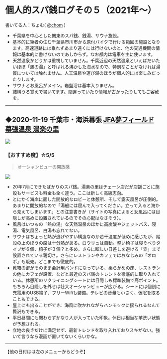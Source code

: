 # 個人的スパ銭ログその５（2021年～）

書いてる人：ちょむ( [@chom](https://twitter.com/chom) )

- 千葉県を中心とした関東のスパ銭、銭湯、サウナ施設。
- 基本的に筆者の住む千葉県市川市から原付バイクで行ける範囲の施設となります。高速道路には乗れずあまり遠くには行けないのと、他の交通機関の情報は基本的に書けないのであしからず。なお都内は電車を主に使います。
- 天然温泉かどうかは重視していません。千葉近辺の天然温泉といえばだいたいほぼ「熱の湯」と呼ばれる沸かした海水なので、特別なことがなければ湯質については触れません。人工温泉や運び湯のほうが個人的には楽しみだったりします。
- サウナとお風呂がメイン。岩盤浴は基本入りません。
- 結構うろ覚えで書いてます。間違っていたり情報が古かったりしてもご容赦を。

---
## ◆2020-11-19 千葉市・海浜幕張 [JFA夢フィールド 幕張温泉 湯楽の里](https://www.yurakirari.com/makuhari/)
![](https://pbs.twimg.com/media/EsN5fTDUYAEgB2A?format=jpg&name=large)

### 【おすすめ度】☆5/5

> オーシャンビューの開放感

![](https://pbs.twimg.com/media/EsN6SnxVkAAAtE1?format=jpg&name=large)

- 20年7月にできたばかりのスパ銭。湯楽の里はチェーン店だが店舗ごとに施設もサービスも料金も全く違う。ここは新しく高級志向。
- とにかく海岸に面した開放的なロビーと休憩所、そして露天風呂が圧倒的。あまりに開放的なので「湯船には屈んで入ってください。立って入ると海から見えてしまいます」との注意書きが（サイトの写真によると女風呂には目隠しが高めに設置されているのでその心配はなさそう）。
- 風呂はいつもの「熱の湯」な天然温泉のほかに高炭酸やジェットバス、寝湯、電気風呂、白湯も忘れてない。
- サウナはちょっと熱が逃げやすい構造なのか若干温度が低めに感じたが、階段の上のほうの席は十分熱がある。ロウリュは自動。整い椅子は寝そべりタイプが６個、椅子が３個？と多め。さらに眩しい日差しを避ける「笠」まで設置されている親切さ。さらにレストランやカフェではおなじみの「オロポ」も販売。どこまでも徹底的。
- 靴箱の鍵がそのまま会計用バンドになっている、柔らかめの床、レストランの他にカフェが設置、などと最近のスパ銭のトレンドを徹底的に取り入れている。休憩所のリクライニングシートには目隠しも標準装備で高ポイント。もちろん目隠しを外せば壮大オーシャンビューが広がる。シートには個別に充電用のUSB端子、フリーWifiも装備。テレビの音量も小さく、仮眠を取ることもできる。
- 屋上にも出ることができ、海風に吹かれながらハンモックに揺られるなんて贅沢もできる。
- 平日昼間にも関わらずかなり人が入っていた印象。休日は相当な芋洗い状態が予想される。
- 立地の良さだけに満足せず、最新トレンドを取り入れておりスキがない。強いて言うなら漫画が置いてないくらいかな。

---
【他の日付はは左のメニューからどうぞ】

